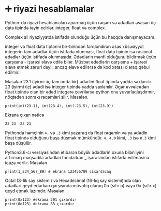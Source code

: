 # ➕ riyazi hesablamalar

Python-da riyazi hesablamaları aparmaq üçün rəqəm və ədədləri əsasən üç data tipində təyin edirlər. integer, float və complex.

Complex ali riyaziyyatda istifadə olunduğu üçün bu haqqda danışmayacam.

integer və float data tiplərini bir-birindən fərqləndirən əsas xüsusiyyət integerin tam ədədlər üçün istifadə olunması, float data tipinin isə rasional ədədlər üçün istifadə olunmasıdır. Ədədlərin mənfi olduğunu bildirmək üçün qarşısına - işarəsi əlavə edilə bilər. Müsbət ədədlərin qarşısına + işarəsi əlavə etmək zəruri deyil, ancaq əlavə edilərsə də kod xətası olaraq qəbul edilmir.

Məsələn 23.1 (iyirmi üç tam onda bir) ədədini float tipində yadda saxlanılır. 23 (iyirmi üç) ədədi isə integer tipində yadda saxlanılır. Əgər əvvəlcədən float tipində olan bir ədəd integerə çevrilərsə python onu yuvarlaqlaşdırmır, nöqtədən sonrakı rəqəmləri silir. Məsələn.

```
print(int(23.1), int(23.4), int(-23.5), int(23.9))
```

Ekrana çıxan nəticə

```
23 23 -23 23
```

Pythonda həmçinin `4.` və `.3` kimi yazaraq da float rəqəmin və ya ədədin float tipində olduğunu başa düşmək mümkündür. `4.` `4.0` kimi, `.3` isə `0.3` kimi başa düşülür.



Python3.6-cı versiyasından etibarən böyük ədədlərin oxuna bilənliyini artırmaq məqsədilə ədədləri tanıdarkən \_ işarəsindən istifadə edilməsinə icazə verilir. Məsələn

```
print(1_234_567_89) # ekrana 123456789 cixardacaq
```

Octal (8-lik say sistemi) və Hexadecimal (16-lıq say sistemi)ndə olan ədədləri qeyd edərkən qarşısında müvafiq olaraq 0o (sıfır o) vəya 0x (sıfır x) qeyd etmək lazımdır. Məsələn

```
print(0x123) #ekrana 291 çıxardır
print(0o123) #ekrana 83 çıxardır
```









